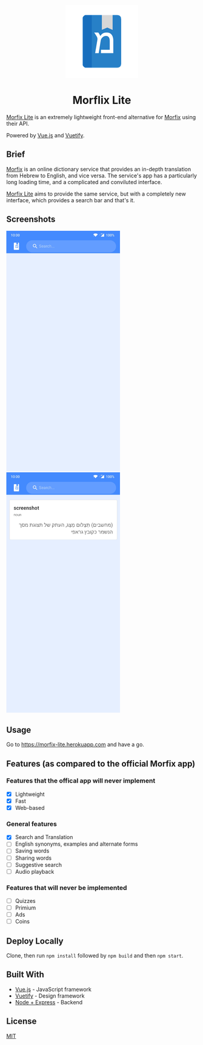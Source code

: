 <p align="center">
<img src="https://github.com/outofink/ml-vue/raw/master/public/img/icons/android-chrome-192x192.png">
</p>

<h1 align="center">Morflix Lite</h1>


[Morfix Lite](https://morfix-lite.herokuapp.com) is an extremely lightweight front-end alternative for [Morfix](http://www.morfix.co.il/) using their API.

Powered by [Vue.js](https://vuejs.org/) and [Vuetify](https://vuetifyjs.com/en/).

## Brief

[Morfix](http://www.morfix.co.il/) is an online dictionary service that provides an in-depth translation from Hebrew to English, and vice versa. The service's app has a particularly long loading time, and a complicated and conviluted interface.

[Morfix Lite](https://morfix-lite.herokuapp.com) aims to provide the same service, but with a completely new interface, which provides a search bar and that's it.

## Screenshots

<img src="https://github.com/outofink/ml-vue/raw/master/screenshots/home.jpg" width=300> &nbsp;&nbsp;&nbsp;&nbsp;&nbsp;&nbsp;&nbsp;
<img src="https://github.com/outofink/ml-vue/raw/master/screenshots/main.jpg" width=300>

## Usage

Go to https://morfix-lite.herokuapp.com and have a go.


## Features (as compared to the official Morfix app)

### Features that the offical app will never implement
- [x] Lightweight
- [x] Fast
- [x] Web-based

### General features
- [x] Search and Translation
- [ ] English synonyms, examples and alternate forms
- [ ] Saving words
- [ ] Sharing words
- [ ] Suggestive search
- [ ] Audio playback

### Features that will never be implemented
- [ ] Quizzes
- [ ] Primium
- [ ] Ads
- [ ] Coins

## Deploy Locally
Clone, then run `npm install` followed by `npm build` and then `npm start`.

## Built With

* [Vue.js](https://vuejs.org/) - JavaScript framework
* [Vuetify](https://vuetifyjs.com/en/) - Design framework
* [Node + Express](https://expressjs.com/) - Backend

## License

[MIT](https://github.com/outofink/ml-vue/raw/master/LICENSE.md)